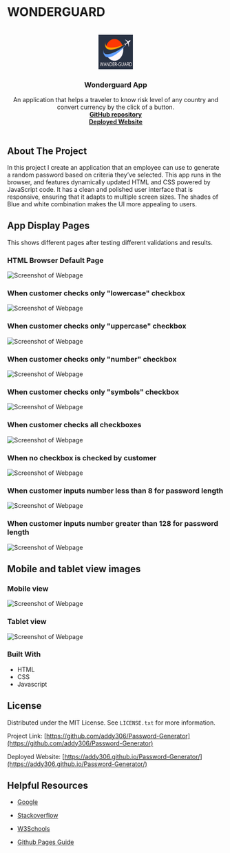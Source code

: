# WONDERGUARD

<!-- Developer Signature and github details -->
<br />
<div align="center">
  <a href="https://timatoyo.github.io/wonderGuard/">
    <img src="./assets/images/WANDER GUARD LOGO.png" alt="Logo" width="80" height="80">
  </a>

<h3 align="center">Wonderguard App</h3>

  <p align="center">
    An application that helps a traveler to know risk level of any country and convert currency by the click of a button.   
    <br />
    <a href="https://github.com/addy306/Password-Generator"><strong>GitHub repository</strong></a>
    <br />
    <a href="https://addy306.github.io/Password-Generator/"><strong>Deployed Website</strong></a>
    <br />
    <br />
    
  </p>
</div>


<!-- ABOUT THE PROJECT -->
## About The Project

In this project I create an application that an employee can use to generate a random password based on criteria they’ve selected. This app runs in the browser, and features dynamically updated HTML and CSS powered by JavaScript code. It has a clean and polished user interface that is responsive, ensuring that it adapts to multiple screen sizes. The shades of Blue and white combination makes the UI more appealing to users.


## App Display Pages
This shows different pages after testing different validations and results.
### HTML Browser Default Page
![Screenshot of Webpage](./images/browser-default-page.JPG)

### When customer checks only "lowercase" checkbox
![Screenshot of Webpage](./images/lowercase.JPG)

### When customer checks only "uppercase" checkbox
![Screenshot of Webpage](./images/uppercase.JPG)

### When customer checks only "number" checkbox
![Screenshot of Webpage](./images/numbers.JPG)

### When customer checks only "symbols" checkbox
![Screenshot of Webpage](./images/special-character.JPG)

### When customer checks all checkboxes
![Screenshot of Webpage](./images/mixed-number-character.JPG)

### When no checkbox is checked by customer
![Screenshot of Webpage](./images/nochecked-box.JPG)

### When customer inputs number less than 8 for password length
![Screenshot of Webpage](./images/under-eight-input.JPG)

### When customer inputs number greater than 128 for password length
![Screenshot of Webpage](./images/over-max-input.JPG)

## Mobile and tablet view images

### Mobile view
![Screenshot of Webpage](./images/mobile-view.JPG)

### Tablet view
![Screenshot of Webpage](./images/ipad-view.JPG)

### Built With

* HTML
* CSS
* Javascript

<!-- LICENSE -->
## License

Distributed under the MIT License. See `LICENSE.txt` for more information.




Project Link: [https://github.com/addy306/Password-Generator](https://github.com/addy306/Password-Generator)

Deployed Website: [https://addy306.github.io/Password-Generator/](https://addy306.github.io/Password-Generator/)

## Helpful Resources
- [Google](https://www.google.com/)
- [Stackoverflow](https://stackoverflow.com/)

- [W3Schools](https://www.w3schools.com/js/DEFAULT.asp)

- [Github Pages Guide](https://pages.github.com/)



